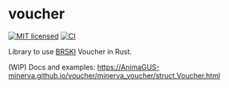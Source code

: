 # voucher

[![MIT licensed][mit-badge]][mit-url]
[![CI][actions-badge]][actions-url]

[mit-badge]: https://img.shields.io/badge/license-MIT-blue.svg
[mit-url]: https://github.com/AnimaGUS-minerva/voucher/blob/master/LICENSE
[actions-badge]: https://github.com/AnimaGUS-minerva/voucher/workflows/CI/badge.svg
[actions-url]: https://github.com/AnimaGUS-minerva/voucher/actions

Library to use [BRSKI](https://datatracker.ietf.org/doc/html/rfc8995) Voucher in Rust.

(WIP) Docs and examples: https://AnimaGUS-minerva.github.io/voucher/minerva_voucher/struct.Voucher.html

